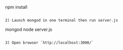 
npm install
```

2) Launch mongod in one terminal then run server.js

````
mongod
node server.js
````

3) Open browser `http://localhost:3000/`
